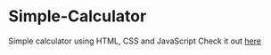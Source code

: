 # Simple-Calculator
Simple calculator using HTML, CSS and JavaScript
Check it out [here](https://deep0902.github.io/Simple-Calculator/)
